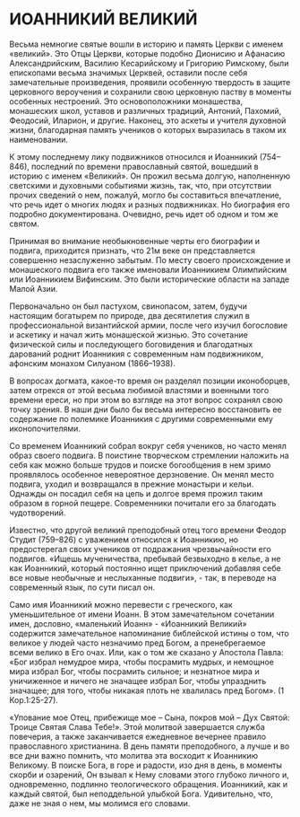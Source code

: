 # ИОАННИКИЙ ВЕЛИКИЙ

Весьма немногие святые вошли в историю и память Церкви с именем «великий». Это Отцы Церкви, которые подобно Дионисию и Афанасию Александрийским, Василию Кесарийскому и Григорию Римскому, были епископами весьма значимых Церквей, оставили после себя замечательные произведения, проявили особенную твердость в защите церковного вероучения и сохранили свою церковную паству в моменты особенных нестроений. Это основоположники монашества, монашеских школ, уставов и различных традиций, Антоний, Пахомий, Феодосий, Иларион, и другие. Наконец, это аскеты и учителя духовной жизни, благодарная память учеников о которых выразилась в таком их наименовании.

К этому последнему лику подвижников относился и Иоанникий (754–846), последний по времени православный святой, вошедший в историю с именем «Великий». Он прожил весьма долгую, наполненную светскими и духовными событиями жизнь, так, что, при отсутствии прочих сведений о нем, пожалуй, могло бы составиться впечатление, что речь идет о многих людях и разных подвижниках. Но биография его подробно документирована. Очевидно, речь идет об одном и том же святом.

Принимая во внимание необыкновенные черты его биографии и подвига, приходится признать, что 21м веке он представляется совершенно незаслуженно забытым. По месту своего происхождение и монашеского подвига его также именовали Иоанникием Олимпийским или Иоанникием Вифинским. Это были исторические области на западе Малой Азии.

Первоначально он был пастухом, свинопасом, затем, будучи настоящим богатырем по природе, два десятилетия служил в профессиональной византийской армии, после чего изучил богословие и аскетику и начал жить монашеской жизнью. Это сочетание физической силы и последующего боговидения и благодатных дарований роднит Иоанникия с современным нам подвижником, афонским монахом Силуаном (1866–1938).

В вопросах догмата, какое-то время он разделял позиции иконоборцев, затем отрекся от этой весьма любимой властями и военными того времени ереси, но при этом во взгляде на этот вопрос сохранял свою точку зрения. В наши дни было бы весьма интересно восстановить ее содержание по полемике Иоанникия с другими современными ему иконопочителями.

Со временем Иоанникий собрал вокруг себя учеников, но часто менял образ своего подвига. В поистине творческом стремлении наложить на себя как можно больше трудов и поиске богообщения в нем зримо проявлялось особенное невероятное дерзновение. Он менял место подвига, уходил и возвращался в прежние монастыри и кельи. Однажды он посадил себя на цепь и долгое время прожил таким образом в горной пещере. Современники почитали его за благодать чудотворений.

Известно, что другой великий преподобный отец того времени Феодор Студит (759–826) с уважением относился к Иоанникию, но предостерегал своих учеников от подражания чрезвычайности его подвигов. «Ищешь мученичества, пребывай безвыходно в келье, а не как Иоанникий, который постоянно ищет приключений добавляя себе все новые необычные и неслыханные подвиги», - так, в переводе на современный язык, по сути писал он.

Само имя Иоанникий можно перевести с греческого, как уменьшительное от имени Иоанн. В этом замечательном сочетании имен, дословно, «маленький Иоанн» - «Иоанникий Великий» содержится замечательное напоминание библейской истины о том, что великое у людей часто незначимо пред Богом, а пренебрегаемое всеми велико в Его очах. Или, как о том же сказано у Апостола Павла: «Бог избрал немудрое мира, чтобы посрамить мудрых, и немощное мира избрал Бог, чтобы посрамить сильное; и незнатное мира и уничиженное и ничего не значащее избрал Бог, чтобы упразднить значащее; для того, чтобы никакая плоть не хвалилась пред Богом». (1 Кор.1:25-27).

«Упование мое Отец, прибежище мое – Сына, покров мой – Дух Святой: Троице Святая Слава Тебе!». Этой молитвой завершается служба повечерия, а также заканчивается ежедневное вечернее правило православного христианина. В день памяти преподобного, а лучше и во все дни важно помнить, что молитва эта восходит к Иоанникию Великому. В поиске Бога, в горе и радости, изо дня в день, в моменты скорби и озарений, Он взывал к Нему словами этого глубоко личного и, одновременно, подлинно теологического обращения. Иоанникий, как и каждый святой, был неподдельной улыбкой Бога. Удивительно, что, даже не зная о нем, мы молимся его словами.

